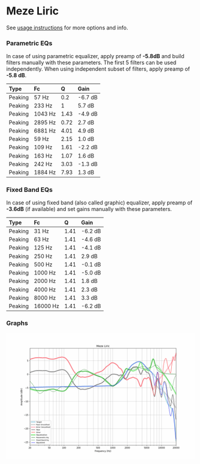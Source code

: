 # Meze Liric
See [usage instructions](https://github.com/jaakkopasanen/AutoEq#usage) for more options and info.

### Parametric EQs
In case of using parametric equalizer, apply preamp of **-5.8dB** and build filters manually
with these parameters. The first 5 filters can be used independently.
When using independent subset of filters, apply preamp of **-5.8 dB**.

| Type    | Fc      |    Q | Gain    |
|:--------|:--------|:-----|:--------|
| Peaking | 57 Hz   | 0.2  | -6.7 dB |
| Peaking | 233 Hz  | 1    | 5.7 dB  |
| Peaking | 1043 Hz | 1.43 | -4.9 dB |
| Peaking | 2895 Hz | 0.72 | 2.7 dB  |
| Peaking | 6881 Hz | 4.01 | 4.9 dB  |
| Peaking | 59 Hz   | 2.15 | 1.0 dB  |
| Peaking | 109 Hz  | 1.61 | -2.2 dB |
| Peaking | 163 Hz  | 1.07 | 1.6 dB  |
| Peaking | 242 Hz  | 3.03 | -1.3 dB |
| Peaking | 1884 Hz | 7.93 | 1.3 dB  |

### Fixed Band EQs
In case of using fixed band (also called graphic) equalizer, apply preamp of **-3.6dB**
(if available) and set gains manually with these parameters.

| Type    | Fc       |    Q | Gain    |
|:--------|:---------|:-----|:--------|
| Peaking | 31 Hz    | 1.41 | -6.2 dB |
| Peaking | 63 Hz    | 1.41 | -4.6 dB |
| Peaking | 125 Hz   | 1.41 | -4.1 dB |
| Peaking | 250 Hz   | 1.41 | 2.9 dB  |
| Peaking | 500 Hz   | 1.41 | -0.1 dB |
| Peaking | 1000 Hz  | 1.41 | -5.0 dB |
| Peaking | 2000 Hz  | 1.41 | 1.8 dB  |
| Peaking | 4000 Hz  | 1.41 | 2.3 dB  |
| Peaking | 8000 Hz  | 1.41 | 3.3 dB  |
| Peaking | 16000 Hz | 1.41 | -6.2 dB |

### Graphs
![](./Meze%20Liric.png)